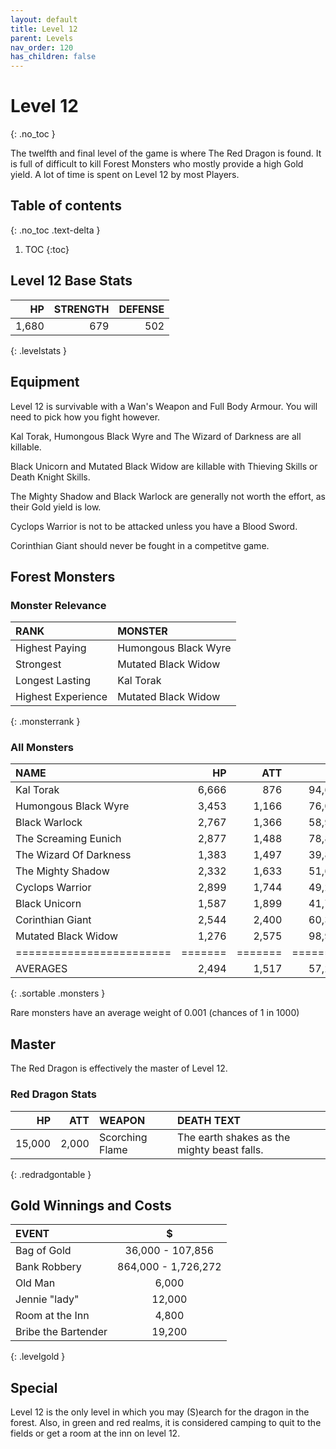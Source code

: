 ```yaml
---
layout: default
title: Level 12
parent: Levels
nav_order: 120
has_children: false
---
```

# Level 12
{: .no_toc }

The twelfth and final level of the game is where The Red Dragon is found. It is full of difficult to kill Forest Monsters who mostly provide a high Gold yield. A lot of time is spent on Level 12 by most Players. 

## Table of contents
{: .no_toc .text-delta }

1. TOC
{:toc}

## Level 12 Base Stats

|    HP | STRENGTH | DEFENSE |
|------:|---------:|--------:|
| 1,680 |      679 |     502 |
{: .levelstats }
  
## Equipment

Level 12 is survivable with a Wan's Weapon and Full Body Armour. You will need to pick how you fight however.  
  
Kal Torak, Humongous Black Wyre and The Wizard of Darkness are all killable.  
  
Black Unicorn and Mutated Black Widow are killable with Thieving Skills or Death Knight Skills.  
  
The Mighty Shadow and Black Warlock are generally not worth the effort, as their Gold yield is low.  
  
Cyclops Warrior is not to be attacked unless you have a Blood Sword.  
  
Corinthian Giant should never be fought in a competitve game.

## Forest Monsters

### Monster Relevance

| RANK               | MONSTER              |
|:-------------------|:---------------------|
| Highest Paying     | Humongous Black Wyre |
| Strongest          | Mutated Black Widow  |
| Longest Lasting    | Kal Torak            |
| Highest Experience | Mutated Black Widow  |
{: .monsterrank }
  
### All Monsters
| NAME                   |    HP |   ATT |     XP |    GOLD | RARE | WEAPON             | 
|:-----------------------|------:|------:|-------:|--------:|:-----|:-------------------|
| Kal Torak              | 6,666 |   876 | 94,663 | 447,774 | No   | Cthrek Goru        | 
| Humongous Black Wyre   | 3,453 | 1,166 | 76,000 | 653,834 | No   | Death Talons       | 
| Black Warlock          | 2,767 | 1,366 | 58,989 | 168,483 | No   | Satanic Choruses   | 
| The Screaming Eunich   | 2,877 | 1,488 | 78,884 | 197,888 | Yes  | High Pitched Voice | 
| The Wizard Of Darkness | 1,383 | 1,497 | 39,878 | 224,964 | No   | Chant Of Insanity  | 
| The Mighty Shadow      | 2,332 | 1,633 | 51,655 | 176,333 | No   | Shadow Axe         | 
| Cyclops Warrior        | 2,899 | 1,744 | 49,299 | 204,000 | No   | Fire Eye           | 
| Black Unicorn          | 1,587 | 1,899 | 41,738 | 336,693 | No   | Shredding Horn     | 
| Corinthian Giant       | 2,544 | 2,400 | 60,333 | 336,643 | No   | De-rooted Tree     | 
| Mutated Black Widow    | 1,276 | 2,575 | 98,993 | 434,370 | No   | Venom Bite         | 
|========================|=======|=======|========|=========|======|====================|
| AVERAGES               | 2,494 | 1,517 | 57,234 | 298,507 |      |                    | 
{: .sortable .monsters }
  
<span class="table-footer">Rare monsters have an average weight of 0.001 (chances of 1 in 1000)</span>

## Master

The Red Dragon is effectively the master of Level 12. 

### Red Dragon Stats

|     HP |   ATT | WEAPON          | DEATH TEXT                                  |
|-------:|------:|:----------------|:--------------------------------------------|
| 15,000 | 2,000 | Scorching Flame | The earth shakes as the mighty beast falls. |
{: .redradgontable }
  
## Gold Winnings and Costs

| EVENT               | $                   |
|:--------------------|:-------------------:|
| Bag of Gold         | 36,000 - 107,856    |
| Bank Robbery        | 864,000 - 1,726,272 |
| Old Man             | 6,000               |
| Jennie "lady"       | 12,000              |
| Room at the Inn     | 4,800               |
| Bribe the Bartender | 19,200              |
{: .levelgold }
  

## Special

Level 12 is the only level in which you may (S)earch for the dragon in the forest. Also, in green and red realms, it is considered camping to quit to the fields or get a room at the inn on level 12.
